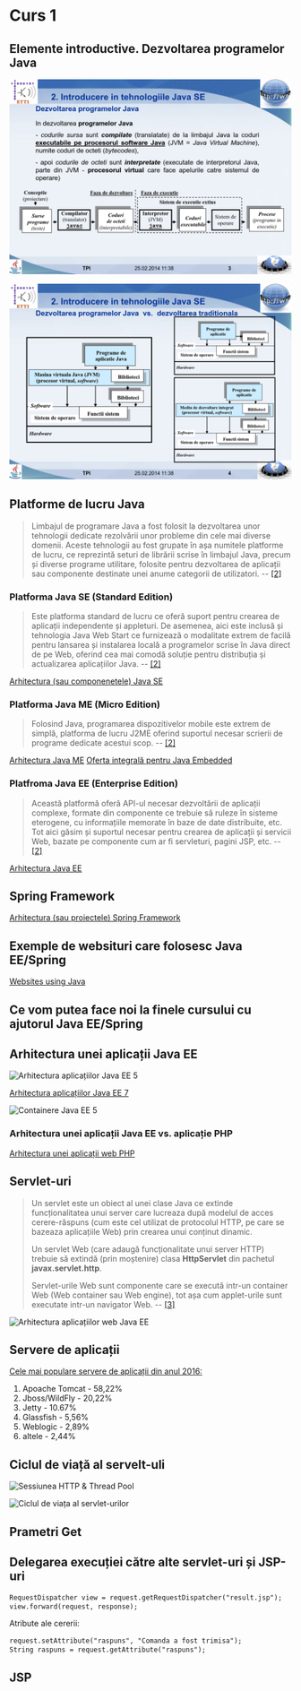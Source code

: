 Curs 1
======

Elemente introductive. Dezvoltarea programelor Java
---------------------------------------------------

![Dezvoltarea programelor Java](imagini/Curs_TPI_21_2014_v01_1.png "Dezvoltarea programelor Java [&#91;1&#93;][1]")

![Dezvoltarea programelor Java vs. dezvoltarea traditionala](imagini/Curs_TPI_21_2014_v01_2.png "Dezvoltarea programelor Java vs. dezvoltarea traditionala [&#91;1&#93;][1]")

Platforme de lucru Java
-----------------------

> Limbajul de programare Java a fost folosit la dezvoltarea unor tehnologii dedicate
rezolvării unor probleme din cele mai diverse domenii. Aceste tehnologii
au fost grupate în așa numitele platforme de lucru, ce reprezintă seturi de
librării scrise în limbajul Java, precum și diverse programe utilitare, folosite
pentru dezvoltarea de aplicații sau componente destinate unei anume categorii
de utilizatori.
> -- [&#91;2&#93;][2]

### Platforma Java SE (Standard Edition)

> Este platforma standard de lucru ce oferă suport pentru crearea de
aplicații independente și appleturi.
De asemenea, aici este inclusă și tehnologia Java Web Start ce furnizează
o modalitate extrem de facilă pentru lansarea și instalarea locală a programelor
scrise în Java direct de pe Web, oferind cea mai comodă soluție
pentru distribuția și actualizarea aplicațiilor Java.
> -- [&#91;2&#93;][2]

[Arhitectura (sau componenetele) Java SE](http://www.oracle.com/technetwork/java/javase/tech/index.html)

### Platforma Java ME (Micro Edition)

> Folosind Java, programarea dispozitivelor mobile este extrem de simplă,
platforma de lucru J2ME oferind suportul necesar scrierii de programe
dedicate acestui scop.
> -- [&#91;2&#93;][2]

[Arhitectura Java ME](http://www.oracle.com/technetwork/java/embedded/javame/index.html)
[Oferta integrală pentru Java Embedded](http://www.oracle.com/technetwork/java/embedded/overview/index.html)

### Platfroma Java EE (Enterprise Edition)

> Această platformă oferă API-ul necesar dezvoltării de aplicații complexe,
formate din componente ce trebuie să ruleze în sisteme eterogene,
cu informațiile memorate în baze de date distribuite, etc.
Tot aici găsim și suportul necesar pentru crearea de aplicații și servicii
Web, bazate pe componente cum ar fi servleturi, pagini JSP, etc.
> -- [&#91;2&#93;][2]

[Arhitectura Java EE](http://www.oracle.com/technetwork/java/javaee/tech/index.html)

Spring Framework
----------------

[Arhitectura (sau proiectele) Spring Framework](https://spring.io/projects)

Exemple de websituri care folosesc Java EE/Spring
-------------------------------------------------

[Websites using Java](https://wappalyzer.com/applications/java)

Ce vom putea face noi la finele cursului cu ajutorul Java EE/Spring
-------------------------------------------------------------------

Arhitectura unei aplicații Java EE
----------------------------------

![Arhitectura aplicațiilor Java EE 5](Curs_TPI_41_v01_5.png "Arhitectura Java EE 5 [&#91;3&#93;][3]")

[Arhitectura aplicațiilor Java EE 7](https://docs.oracle.com/javaee/7/tutorial/overview003.htm)

![Containere Java EE 5](Curs_TPI_41_v01_7.png "Containere J2EE 5 [&#91;3&#93;][3]")

### Arhitectura unei aplicații Java EE vs. aplicație PHP

[Arhitectura unei aplicații web PHP](http://skysoftwaresystem.com/technologies/php)

Servlet-uri
-----------

> Un servlet este un obiect al unei clase Java ce extinde funcționalitatea unui server care lucreaza după modelul de acces cerere-răspuns (cum este cel utilizat de protocolul HTTP, pe care se bazeaza aplicațiile Web) prin crearea unui conținut dinamic.
> 
> Un servlet Web (care adaugă funcționalitate unui server HTTP) trebuie să extindă (prin moștenire) clasa **HttpServlet** din pachetul **javax.servlet.http**.
> 
> Servlet-urile Web sunt componente care se execută intr-un container Web (Web container sau Web engine), tot așa cum applet-urile sunt executate intr-un navigator Web.
> -- [&#91;3&#93;][3]

![Arhitectura aplicațiilor web Java EE](Curs_TPI_41_v01_10.png "Tehnologia Java Servlet [&#91;3&#93;][3]")

Servere de aplicații
--------------------

[Cele mai populare servere de aplicații din anul 2016:](https://plumbr.eu/uncategorized/most-popular-java-ee-servers-2016-edition)

1. Apoache Tomcat - 58,22%
2. Jboss/WildFly - 20,22%
3. Jetty - 10.67%
4. Glassfish - 5,56%
5. Weblogic - 2,89%
6. altele - 2,44%

Ciclul de viață al servelt-uli
------------------------------

![Sessiunea HTTP & Thread Pool](Curs_TPI_41_v01_19.png "Sessiunea HTTP & Thread Pool [&#91;3&#93;][3]")

![Ciclul de viața al servlet-urilor](Curs_TPI_41_v01_20.png "Ciclul de viața al servlet-urilor [&#91;3&#93;][3]")

Prametri Get
------------

Delegarea execuției către alte servlet-uri și JSP-uri
-----------------------------------------------------

    RequestDispatcher view = request.getRequestDispatcher("result.jsp");
    view.forward(request, response);
    
Atribute ale cererii:

    request.setAttribute("raspuns", "Comanda a fost trimisa");
    String raspuns = request.getAttribute("raspuns");

JSP
---

[1]: http://discipline.elcom.pub.ro/tpi/Curs_TPI_21_2014_v01.pdf
[2]: https://users.info.uvt.ro/~iordan/P_III/Cristian_Frasinaru-Curs_practic_de_Java.pdf
[3]: http://discipline.elcom.pub.ro/tpi/Curs_TPI_41_v01.pdf
[4]: http://www.scritub.com/stiinta/informatica/java/Tehnologia-JSP22577.php
